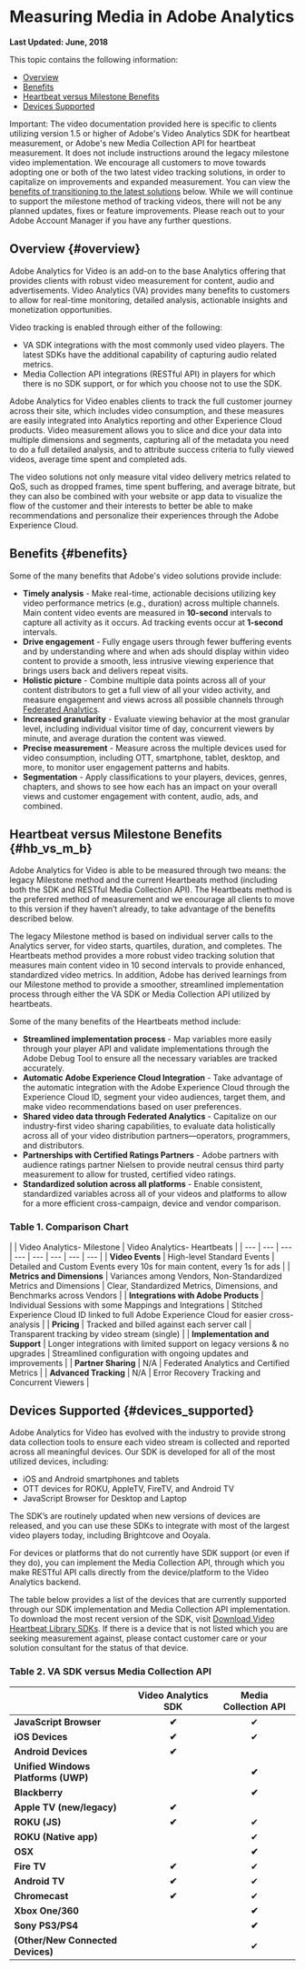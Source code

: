 # Measuring Media in Adobe Analytics

**Last Updated: June, 2018**

This topic contains the following information:

* [Overview](./#overview)
* [Benefits](./)
* [Heartbeat versus Milestone Benefits](./#hb_vs_m_b)
* [Devices Supported](./#devices_supported)

Important: The video documentation provided here is specific to clients utilizing version 1.5 or higher of Adobe's Video Analytics SDK for heartbeat measurement, or Adobe's new Media Collection API for heartbeat measurement. It does not include instructions around the legacy milestone video implementation. We encourage all customers to move towards adopting one or both of the two latest video tracking solutions, in order to capitalize on improvements and expanded measurement. You can view the [benefits of transitioning to the latest solutions](./) below. While we will continue to support the milestone method of tracking videos, there will not be any planned updates, fixes or feature improvements. Please reach out to your Adobe Account Manager if you have any further questions.

## Overview {#overview}

Adobe Analytics for Video is an add-on to the base Analytics offering that provides clients with robust video measurement for content, audio and advertisements. Video Analytics \(VA\) provides many benefits to customers to allow for real-time monitoring, detailed analysis, actionable insights and monetization opportunities.

Video tracking is enabled through either of the following:

* VA SDK integrations with the most commonly used video players. The latest SDKs have the additional capability of capturing audio related metrics. 
* Media Collection API integrations \(RESTful API\) in players for which there is no SDK support, or for which you choose not to use the SDK.

Adobe Analytics for Video enables clients to track the full customer journey across their site, which includes video consumption, and these measures are easily integrated into Analytics reporting and other Experience Cloud products. Video measurement allows you to slice and dice your data into multiple dimensions and segments, capturing all of the metadata you need to do a full detailed analysis, and to attribute success criteria to fully viewed videos, average time spent and completed ads.

The video solutions not only measure vital video delivery metrics related to QoS, such as dropped frames, time spent buffering, and average bitrate, but they can also be combined with your website or app data to visualize the flow of the customer and their interests to better be able to make recommendations and personalize their experiences through the Adobe Experience Cloud.

## Benefits {#benefits}

Some of the many benefits that Adobe's video solutions provide include:

* **Timely analysis** - Make real-time, actionable decisions utilizing key video performance metrics \(e.g., duration\) across multiple channels. Main content video events are measured in **10-second** intervals to capture all activity as it occurs. Ad tracking events occur at **1-second** intervals.
* **Drive engagement** - Fully engage users through fewer buffering events and by understanding where and when ads should display within video content to provide a smooth, less intrusive viewing experience that brings users back and delivers repeat visits. 
* **Holistic picture** - Combine multiple data points across all of your content distributors to get a full view of all your video activity, and measure engagement and views across all possible channels through [Federated Analytics](https://github.com/krculp/media-analytics-docs/tree/c21a8363a24601b55871136d5c52d7e85a080d88/federated-analytics.html). 
* **Increased granularity** - Evaluate viewing behavior at the most granular level, including individual visitor time of day, concurrent viewers by minute, and average duration the content was viewed. 
* **Precise measurement** - Measure across the multiple devices used for video consumption, including OTT, smartphone, tablet, desktop, and more, to monitor user engagement patterns and habits. 
* **Segmentation** - Apply classifications to your players, devices, genres, chapters, and shows to see how each has an impact on your overall views and customer engagement with content, audio, ads, and combined. 

## Heartbeat versus Milestone Benefits {#hb_vs_m_b}

Adobe Analytics for Video is able to be measured through two means: the legacy Milestone method and the current Heartbeats method \(including both the SDK and RESTful Media Collection API\). The Heartbeats method is the preferred method of measurement and we encourage all clients to move to this version if they haven’t already, to take advantage of the benefits described below.

The legacy Milestone method is based on individual server calls to the Analytics server, for video starts, quartiles, duration, and completes. The Heartbeats method provides a more robust video tracking solution that measures main content video in 10 second intervals to provide enhanced, standardized video metrics. In addition, Adobe has derived learnings from our Milestone method to provide a smoother, streamlined implementation process through either the VA SDK or Media Collection API utilized by heartbeats.

Some of the many benefits of the Heartbeats method include:

* **Streamlined implementation process** - Map variables more easily through your player API and validate implementations through the Adobe Debug Tool to ensure all the necessary variables are tracked accurately. 
* **Automatic Adobe Experience Cloud Integration** - Take advantage of the automatic integration with the Adobe Experience Cloud through the Experience Cloud ID, segment your video audiences, target them, and make video recommendations based on user preferences. 
* **Shared video data through Federated Analytics** - Capitalize on our industry-first video sharing capabilities, to evaluate data holistically across all of your video distribution partners—operators, programmers, and distributors. 
* **Partnerships with Certified Ratings Partners** - Adobe partners with audience ratings partner Nielsen to provide neutral census third party measurement to allow for trusted, certified video ratings. 
* **Standardized solution across all platforms** - Enable consistent, standardized variables across all of your videos and platforms to allow for a more efficient cross-campaign, device and vendor comparison. 

### Table 1. Comparison Chart

|  | Video Analytics- Milestone | Video Analytics- Heartbeats |
| --- | --- | --- | --- | --- | --- | --- | --- |
| **Video Events** | High-level Standard Events | Detailed and Custom Events every 10s for main content, every 1s for ads |
| **Metrics and Dimensions** | Variances among Vendors, Non-Standardized Metrics and Dimensions | Clear, Standardized Metrics, Dimensions, and Benchmarks across Vendors |
| **Integrations with Adobe Products** | Individual Sessions with some Mappings and Integrations | Stitched Experience Cloud ID linked to full Adobe Experience Cloud for easier cross-analysis |
| **Pricing** | Tracked and billed against each server call | Transparent tracking by video stream \(single\) |
| **Implementation and Support** | Longer integrations with limited support on legacy versions & no upgrades | Streamlined configuration with ongoing updates and improvements |
| **Partner Sharing** | N/A | Federated Analytics and Certified Metrics |
| **Advanced Tracking** | N/A | Error Recovery Tracking and Concurrent Viewers |

## Devices Supported {#devices_supported}

Adobe Analytics for Video has evolved with the industry to provide strong data collection tools to ensure each video stream is collected and reported across all meaningful devices. Our SDK is developed for all of the most utilized devices, including:

* iOS and Android smartphones and tablets 
* OTT devices for ROKU, AppleTV, FireTV, and Android TV 
* JavaScript Browser for Desktop and Laptop 

The SDK’s are routinely updated when new versions of devices are released, and you can use these SDKs to integrate with most of the largest video players today, including Brightcove and Ooyala.

For devices or platforms that do not currently have SDK support \(or even if they do\), you can implement the Media Collection API, through which you make RESTful API calls directly from the device/platform to the Video Analytics backend.

The table below provides a list of the devices that are currently supported through our SDK implementation and Media Collection API implementation. To download the most recent version of the SDK, visit [Download Video Heartbeat Library SDKs](https://github.com/krculp/media-analytics-docs/tree/c21a8363a24601b55871136d5c52d7e85a080d88/download-sdks.md). If there is a device that is not listed which you are seeking measurement against, please contact customer care or your solution consultant for the status of that device.

### Table 2. VA SDK versus Media Collection API

|  | Video Analytics SDK | Media Collection API |
| --- | :---: | :---: | 
| **JavaScript Browser** | **✔** | ✔ |
| **iOS Devices** | **✔** | ✔ |
| **Android Devices** | **✔** |  |
| **Unified Windows Platforms \(UWP\)** |  | **✔** |
| **Blackberry** |  | **✔** |
| **Apple TV \(new/legacy\)** | **✔** |  |
| **ROKU \(JS\)** | **✔** | ✔ |
| **ROKU \(Native app\)** |  | ✔ |
| **OSX** |  | **✔** |
| **Fire TV** | **✔** | ✔ |
| **Android TV** | **✔** | ✔ |
| **Chromecast** | **✔** | ✔ |
| **Xbox One/360** |  | **✔** |
| **Sony PS3/PS4** |  | **✔** |
| **\(Other/New Connected Devices\)** |  | ✔ |

